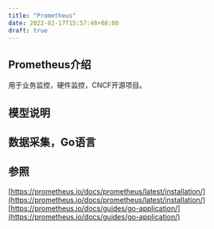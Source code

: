 ```yaml
---
title: "Prometheus"
date: 2022-02-17T15:57:48+08:00
draft: true
---
```


## Prometheus介绍
用于业务监控，硬件监控，CNCF开源项目。
## 模型说明

## 数据采集，Go语言

## 参照
[https://prometheus.io/docs/prometheus/latest/installation/](https://prometheus.io/docs/prometheus/latest/installation/)
[https://prometheus.io/docs/guides/go-application/](https://prometheus.io/docs/guides/go-application/)